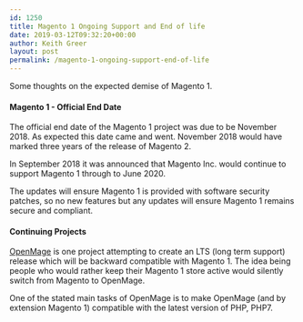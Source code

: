 ```yaml
---
id: 1250
title: Magento 1 Ongoing Support and End of life
date: 2019-03-12T09:32:20+00:00
author: Keith Greer
layout: post
permalink: /magento-1-ongoing-support-end-of-life
---
```


Some thoughts on the expected demise of Magento 1. 

#### Magento 1 - Official End Date

The official end date of the Magento 1 project was due to be November 2018. As expected this date came and went. November 2018 would have marked three years of the release of Magento 2.

 In September 2018 it was announced that Magento Inc. would continue to support Magento 1 through to June 2020. 

The updates will ensure Magento 1 is provided with software security patches, so no new features but any updates will ensure Magento 1 remains secure and compliant. 

#### Continuing Projects

[OpenMage](https://openmage.github.io/magento-lts/) is one project attempting to create an LTS (long term support) release which will be backward compatible with Magento 1. The idea being people who would rather keep their Magento 1 store active would silently switch from Magento to OpenMage. 

One of the stated main tasks of OpenMage is to make OpenMage (and by extension Magento 1) compatible with the latest version of PHP, PHP7. 




